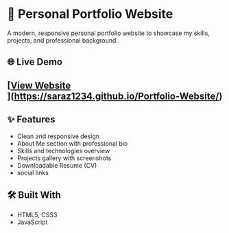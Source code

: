 # 💼 Personal Portfolio Website

A modern, responsive personal portfolio website to showcase my skills, projects, and professional background.

## 🌐 Live Demo
[[View Website](https://your-username.github.io/your-portfolio-repo/)  
](https://saraz1234.github.io/Portfolio-Website/)
---

## ✨ Features

-  Clean and responsive design
-  About Me section with professional bio
-  Skills and technologies overview
-  Projects gallery with screenshots
-  Downloadable Resume (CV)
-  social links


## 🛠️ Built With

- HTML5, CSS3  
- JavaScript  




